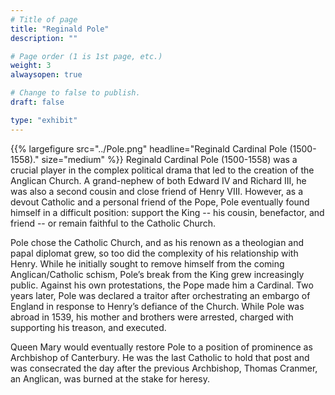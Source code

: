 ```yaml
---
# Title of page
title: "Reginald Pole"
description: ""

# Page order (1 is 1st page, etc.)
weight: 3
alwaysopen: true

# Change to false to publish.
draft: false

type: "exhibit"
---
```


{{% largefigure src="../Pole.png" headline="Reginald Cardinal Pole (1500-1558)." size="medium" %}}
Reginald Cardinal Pole (1500-1558) was a crucial player in the complex political drama that led to the creation of the Anglican Church. A grand-nephew of both Edward IV and Richard III, he was also a second cousin and close friend of Henry VIII. However, as a devout Catholic and a personal friend of the Pope, Pole eventually found himself in a difficult position: support the King -- his cousin, benefactor, and friend -- or remain faithful to the Catholic Church. 


Pole chose the Catholic Church, and as his renown as a theologian and papal diplomat grew, so too did the complexity of his relationship with Henry. While he initially sought to remove himself from the coming Anglican/Catholic schism, Pole’s break from the King grew increasingly public. Against his own protestations, the Pope made him a Cardinal. Two years later, Pole was declared a traitor after orchestrating an embargo of England in response to Henry’s defiance of the Church. While Pole was abroad in 1539, his mother and brothers were arrested, charged with supporting his treason, and executed.


Queen Mary would eventually restore Pole to a position of prominence as Archbishop of Canterbury. He was the last Catholic to hold that post and was consecrated the day after the previous Archbishop, Thomas Cranmer, an Anglican, was burned at the stake for heresy.
